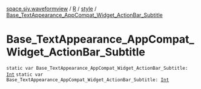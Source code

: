 [space.siy.waveformview](../../index.md) / [R](../index.md) / [style](index.md) / [Base_TextAppearance_AppCompat_Widget_ActionBar_Subtitle](./-base_-text-appearance_-app-compat_-widget_-action-bar_-subtitle.md)

# Base_TextAppearance_AppCompat_Widget_ActionBar_Subtitle

`static var Base_TextAppearance_AppCompat_Widget_ActionBar_Subtitle: `[`Int`](https://kotlinlang.org/api/latest/jvm/stdlib/kotlin/-int/index.html)
`static var Base_TextAppearance_AppCompat_Widget_ActionBar_Subtitle: `[`Int`](https://kotlinlang.org/api/latest/jvm/stdlib/kotlin/-int/index.html)